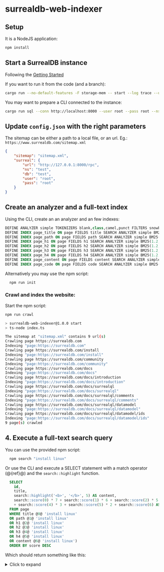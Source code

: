 # surrealdb-web-indexer

## Setup

It is a NodeJS application:

```bash
npm install
```

## Start a SurrealDB instance

 Following the [Getting Started]( https://surrealdb.com/docs/introduction/start)

If you want to run it from the code (and a branch):

```bash
cargo run --no-default-features -F storage-mem -- start --log trace --user root --pass root memory
```

You may want to prepare a CLI connected to the instance:

```bash
cargo run sql --conn http://localhost:8000 --user root --pass root --ns test --db test
```

## Update `config.json` with the right parameters

The sitemap can be either a path to a local file, or an url. Eg.: `https://www.surrealdb.com/sitemap.xml`
```json
{
    "sitemap": "sitemap.xml",
    "surreal": {
        "url": "http://127.0.0.1:8000/rpc",
        "ns": "test",
        "db": "test",
        "user": "root",
        "pass": "root"
    }
}
```

## Create an analyzer and a full-text index

Using the CLI, create an an analyzer and an few indexes:

```sql
DEFINE ANALYZER simple TOKENIZERS blank,class,camel,punct FILTERS snowball(english);
DEFINE INDEX page_title ON page FIELDS title SEARCH ANALYZER simple BM25(1.2,0.75);
DEFINE INDEX page_path ON page FIELDS path SEARCH ANALYZER simple BM25(1.2,0.75);
DEFINE INDEX page_h1 ON page FIELDS h1 SEARCH ANALYZER simple BM25(1.2,0.75);
DEFINE INDEX page_h2 ON page FIELDS h2 SEARCH ANALYZER simple BM25(1.2,0.75);
DEFINE INDEX page_h3 ON page FIELDS h3 SEARCH ANALYZER simple BM25(1.2,0.75);
DEFINE INDEX page_h4 ON page FIELDS h4 SEARCH ANALYZER simple BM25(1.2,0.75);
DEFINE INDEX page_content ON page FIELDS content SEARCH ANALYZER simple BM25(1.2,0.75) HIGHLIGHTS;
DEFINE INDEX page_code ON page FIELDS code SEARCH ANALYZER simple BM25(1.2,0.75);
```

Alternatively you may use the npm script:

```bash
  npm run init
```


### Crawl and index the website:

Start the npm script:

```bash
npm run crawl

> surrealdb-web-indexer@1.0.0 start
> ts-node index.ts

The sitemap at "sitemap.xml" contains 9 url(s)
Crawling page https://surrealdb.com
Indexing "page:https://surrealdb.com"
Crawling page https://surrealdb.com/install
Indexing "page:https://surrealdb.com/install"
Crawling page https://surrealdb.com/community
Indexing "page:https://surrealdb.com/community"
Crawling page https://surrealdb.com/docs
Indexing "page:https://surrealdb.com/docs"
Crawling page https://surrealdb.com/docs/introduction
Indexing "page:https://surrealdb.com/docs/introduction"
Crawling page https://surrealdb.com/docs/surrealql
Indexing "page:https://surrealdb.com/docs/surrealql"
Crawling page https://surrealdb.com/docs/surrealql/comments
Indexing "page:https://surrealdb.com/docs/surrealql/comments"
Crawling page https://surrealdb.com/docs/surrealql/datamodel
Indexing "page:https://surrealdb.com/docs/surrealql/datamodel"
Crawling page https://surrealdb.com/docs/surrealql/datamodel/ids
Indexing "page:https://surrealdb.com/docs/surrealql/datamodel/ids"
9 page(s) crawled
```

## 4. Execute a full-text search query

You can use the provided npm script:

```bash
  npm search "install linux"
```

Or use the CLI and execute a SELECT statement with a match operator (@{ref}@) and the `search::highlight` function.

```sql
  SELECT
    id,
    title,
    search::highlight('<b>', '</b>', 5) AS content,
    search::score(0) * 7 + search::score(1) * 6 + search::score(2) * 5 + search::score(3) * 4
    + search::score(4) * 3 + search::score(5) * 2 + search::score(6) AS score
  FROM page
  WHERE title @0@ 'install linux'
  OR path @1@ 'install linux'
  OR h1 @2@ 'install linux'
  OR h2 @3@ 'install linux'
  OR h3 @4@ 'install linux'
  OR h4 @5@ 'install linux'
  OR content @6@ 'install linux')
  ORDER BY score DESC
```

Which should return something like this:

<details><summary>Click to expand</summary>

```js
[
  {
    content: [
      '| Join us in September',
      'Install on macOS',
      'Install on Linux',
      'Install on Windows',
      'Run using Docker'
    ],
    id: 'page:⟨/install⟩',
    score: 97.50522899627686,
    title: 'SurrealDB | Install'
  },
  {
    content: [
      '| Join us in September',
      'Updating SurrealDB',
      'Checking SurrealDB'
    ],
    id: 'page:⟨/docs/installation/linux⟩',
    score: 88.69011163711548,
    title: 'SurrealDB | Documentation'
  },
  {
    content: '| Join us in September',
    id: 'page:⟨/docs/installation/nightly⟩',
    score: 57.08628225326538,
    title: 'SurrealDB | Documentation'
  },
  {
    content: [
      '| Join us in September',
      'macOS',
      'Linux',
      'Windows',
      'Install SurrealDB Nightly',
      'Run with Docker',
      'Run a single-node, in-memory server',
      'Run a single-node, on-disk server',
      'Run a multi-node, scalable cluster with TiKV',
      'From beta-8 to beta-9'
    ],
    id: 'page:⟨/docs/installation⟩',
    score: 55.03691244125366,
    title: 'SurrealDB | Documentation'
  },
  {
    content: [
      '| Join us in September',
      'Updating SurrealDB',
      'Checking SurrealDB',
      'Updating SurrealDB',
      'Updating SurrealDB'
    ],
    id: 'page:⟨/docs/installation/windows⟩',
    score: 45.858017444610596,
    title: 'SurrealDB | Documentation'
  },
  {
    content: [
      '| Join us in September',
      'Updating SurrealDB',
      'Checking SurrealDB',
      'Updating SurrealDB',
      'Checking SurrealDB'
    ],
    id: 'page:⟨/docs/installation/macos⟩',
    score: 43.358386516571045,
    title: 'SurrealDB | Documentation'
  },
  {
    content: [
      'Sign In Required',
      'Launching GitHub Desktop',
      'Launching GitHub Desktop',
      'Launching Xcode',
      'Launching Visual Studio Code',
      'Install on macOS',
      'Install on Linux',
      'Install on Windows',
      'Run using Docker',
      'Database, API, and permissions',
      'Tables, documents, and graph',
      'Advanced inter-document relations and analysis. No JOINs. No pain.',
      'Simple schema definition for frontend and backend development',
      'Connect and query directly from web-browsers and client devices',
      'Query the database with the tools you want',
      'Realtime live queries and data changes direct to application',
      'Scale effortlessly to hundreds of nodes for high-availability and scalability',
      'Extend your database with JavaScript functions',
      'Designed to be embedded or to run distributed in the cloud'
    ],
    id: 'page:⟨/github⟩',
    score: 15.236974477767944,
    title: 'GitHub - surrealdb/surrealdb: A scalable, distributed, collaborative, document-graph database, for the realtime web'
  },
  {
    content: [ '| Join us in September', 'macOS or Linux', 'Windows' ],
    id: 'page:⟨/docs/introduction/start⟩',
    score: 11.371832609176636,
    title: 'SurrealDB | Documentation'
  },
  {
    content: '| Join us in September',
    id: 'page:⟨/docs/deployment/kubernetes⟩',
    score: 3.510430335998535,
    title: 'SurrealDB | Documentation'
  }
]
```

</details>